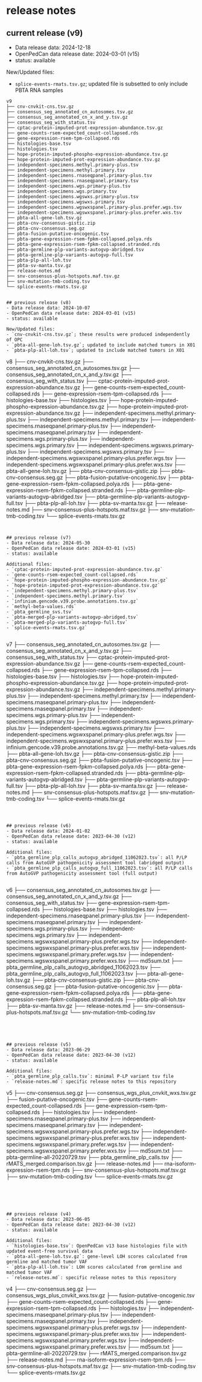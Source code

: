 # release notes

## current release (v9)
- Data release data: 2024-12-18
- OpenPedCan data release date: 2024-03-01 (v15)
- status: available

New/Updated files:
- `splice-events-rmats.tsv.gz`; updated file is subsetted to only include PBTA RNA samples

```
v9
├── cnv-cnvkit-cns.tsv.gz
├── consensus_seg_annotated_cn_autosomes.tsv.gz
├── consensus_seg_annotated_cn_x_and_y.tsv.gz
├── consensus_seg_with_status.tsv
├── cptac-protein-imputed-prot-expression-abundance.tsv.gz
├── gene-counts-rsem-expected_count-collapsed.rds
├── gene-expression-rsem-tpm-collapsed.rds
├── histologies-base.tsv
├── histologies.tsv
├── hope-protein-imputed-phospho-expression-abundance.tsv.gz
├── hope-protein-imputed-prot-expression-abundance.tsv.gz
├── independent-specimens.methyl.primary-plus.tsv
├── independent-specimens.methyl.primary.tsv
├── independent-specimens.rnaseqpanel.primary-plus.tsv
├── independent-specimens.rnaseqpanel.primary.tsv
├── independent-specimens.wgs.primary-plus.tsv
├── independent-specimens.wgs.primary.tsv
├── independent-specimens.wgswxs.primary-plus.tsv
├── independent-specimens.wgswxs.primary.tsv
├── independent-specimens.wgswxspanel.primary-plus.prefer.wgs.tsv
├── independent-specimens.wgswxspanel.primary-plus.prefer.wxs.tsv
├── pbta-all-gene-loh.tsv.gz
├── pbta-cnv-consensus-gistic.zip
├── pbta-cnv-consensus.seg.gz
├── pbta-fusion-putative-oncogenic.tsv
├── pbta-gene-expression-rsem-fpkm-collapsed.polya.rds
├── pbta-gene-expression-rsem-fpkm-collapsed.stranded.rds
├── pbta-germline-plp-variants-autogvp-abridged.tsv
├── pbta-germline-plp-variants-autogvp-full.tsv
├── pbta-plp-all-loh.tsv
├── pbta-sv-manta.tsv.gz
├── release-notes.md
├── snv-consensus-plus-hotspots.maf.tsv.gz
├── snv-mutation-tmb-coding.tsv
└── splice-events-rmats.tsv.gz


## previous release (v8)
- Data release data: 2024-10-07
- OpenPedCan data release date: 2024-03-01 (v15)
- status: available

New/Updated files:
- `cnv-cnvkit-cns.tsv.gz`; these results were produced independently of OPC
- `pbta-all-gene-loh.tsv.gz`; updated to include matched tumors in X01
- `pbta-plp-all-loh.tsv`; updated to include matched tumors in X01

```
v8
├── cnv-cnvkit-cns.tsv.gz
├── consensus_seg_annotated_cn_autosomes.tsv.gz
├── consensus_seg_annotated_cn_x_and_y.tsv.gz
├── consensus_seg_with_status.tsv
├── cptac-protein-imputed-prot-expression-abundance.tsv.gz
├── gene-counts-rsem-expected_count-collapsed.rds
├── gene-expression-rsem-tpm-collapsed.rds
├── histologies-base.tsv
├── histologies.tsv
├── hope-protein-imputed-phospho-expression-abundance.tsv.gz
├── hope-protein-imputed-prot-expression-abundance.tsv.gz
├── independent-specimens.methyl.primary-plus.tsv
├── independent-specimens.methyl.primary.tsv
├── independent-specimens.rnaseqpanel.primary-plus.tsv
├── independent-specimens.rnaseqpanel.primary.tsv
├── independent-specimens.wgs.primary-plus.tsv
├── independent-specimens.wgs.primary.tsv
├── independent-specimens.wgswxs.primary-plus.tsv
├── independent-specimens.wgswxs.primary.tsv
├── independent-specimens.wgswxspanel.primary-plus.prefer.wgs.tsv
├── independent-specimens.wgswxspanel.primary-plus.prefer.wxs.tsv
├── pbta-all-gene-loh.tsv.gz
├── pbta-cnv-consensus-gistic.zip
├── pbta-cnv-consensus.seg.gz
├── pbta-fusion-putative-oncogenic.tsv
├── pbta-gene-expression-rsem-fpkm-collapsed.polya.rds
├── pbta-gene-expression-rsem-fpkm-collapsed.stranded.rds
├── pbta-germline-plp-variants-autogvp-abridged.tsv
├── pbta-germline-plp-variants-autogvp-full.tsv
├── pbta-plp-all-loh.tsv
├── pbta-sv-manta.tsv.gz
├── release-notes.md
├── snv-consensus-plus-hotspots.maf.tsv.gz
├── snv-mutation-tmb-coding.tsv
└── splice-events-rmats.tsv.gz
```


## previous release (v7)
- Data release data: 2024-05-30
- OpenPedCan data release date: 2024-03-01 (v15)
- status: available

Additional files:
- `cptac-protein-imputed-prot-expression-abundance.tsv.gz`
- `gene-counts-rsem-expected_count-collapsed.rds`
- `hope-protein-imputed-phospho-expression-abundance.tsv.gz`
- `hope-protein-imputed-prot-expression-abundance.tsv.gz`
- `independent-specimens.methyl.primary-plus.tsv`
- `independent-specimens.methyl.primary.tsv`
- `infinium.gencode.v39.probe.annotations.tsv.gz`
- `methyl-beta-values.rds`
- `pbta_germline_svs.tsv`
- `pbta-merged-plp-variants-autogvp-abridged.tsv`
- `pbta-merged-plp-variants-autogvp-full.tsv`
- `splice-events-rmats.tsv.gz`


```
v7
├── consensus_seg_annotated_cn_autosomes.tsv.gz
├── consensus_seg_annotated_cn_x_and_y.tsv.gz
├── consensus_seg_with_status.tsv
├── cptac-protein-imputed-prot-expression-abundance.tsv.gz
├── gene-counts-rsem-expected_count-collapsed.rds
├── gene-expression-rsem-tpm-collapsed.rds
├── histologies-base.tsv
├── histologies.tsv
├── hope-protein-imputed-phospho-expression-abundance.tsv.gz
├── hope-protein-imputed-prot-expression-abundance.tsv.gz
├── independent-specimens.methyl.primary-plus.tsv
├── independent-specimens.methyl.primary.tsv
├── independent-specimens.rnaseqpanel.primary-plus.tsv
├── independent-specimens.rnaseqpanel.primary.tsv
├── independent-specimens.wgs.primary-plus.tsv
├── independent-specimens.wgs.primary.tsv
├── independent-specimens.wgswxs.primary-plus.tsv
├── independent-specimens.wgswxs.primary.tsv
├── independent-specimens.wgswxspanel.primary-plus.prefer.wgs.tsv
├── independent-specimens.wgswxspanel.primary-plus.prefer.wxs.tsv
├── infinium.gencode.v39.probe.annotations.tsv.gz
├── methyl-beta-values.rds
├── pbta-all-gene-loh.tsv.gz
├── pbta-cnv-consensus-gistic.zip
├── pbta-cnv-consensus.seg.gz
├── pbta-fusion-putative-oncogenic.tsv
├── pbta-gene-expression-rsem-fpkm-collapsed.polya.rds
├── pbta-gene-expression-rsem-fpkm-collapsed.stranded.rds
├── pbta-germline-plp-variants-autogvp-abridged.tsv
├── pbta-germline-plp-variants-autogvp-full.tsv
├── pbta-plp-all-loh.tsv
├── pbta-sv-manta.tsv.gz
├── release-notes.md
├── snv-consensus-plus-hotspots.maf.tsv.gz
├── snv-mutation-tmb-coding.tsv
└── splice-events-rmats.tsv.gz
```



## previous release (v6)
- Data release data: 2024-01-02
- OpenPedCan data release date: 2023-04-30 (v12)
- status: available

Additional files:
- `pbta_germline_plp_calls_autogvp_abridged_11062023.tsv`: all P/LP calls from AutoGVP pathogenicity assessment tool (abridged output)
- `pbta_germline_plp_calls_autogvp_full_11062023.tsv`: all P/LP calls from AutoGVP pathogenicity assessment tool (full output)


```
v6
├── consensus_seg_annotated_cn_autosomes.tsv.gz
├── consensus_seg_annotated_cn_x_and_y.tsv.gz
├── consensus_seg_with_status.tsv
├── gene-expression-rsem-tpm-collapsed.rds
├── histologies-base.tsv
├── histologies.tsv
├── independent-specimens.rnaseqpanel.primary-plus.tsv
├── independent-specimens.rnaseqpanel.primary.tsv
├── independent-specimens.wgs.primary-plus.tsv
├── independent-specimens.wgs.primary.tsv
├── independent-specimens.wgswxspanel.primary-plus.prefer.wgs.tsv
├── independent-specimens.wgswxspanel.primary-plus.prefer.wxs.tsv
├── independent-specimens.wgswxspanel.primary.prefer.wgs.tsv
├── independent-specimens.wgswxspanel.primary.prefer.wxs.tsv
├── md5sum.txt
├── pbta_germline_plp_calls_autogvp_abridged_11062023.tsv
├── pbta_germline_plp_calls_autogvp_full_11062023.tsv
├── pbta-all-gene-loh.tsv.gz
├── pbta-cnv-consensus-gistic.zip
├── pbta-cnv-consensus.seg.gz
├── pbta-fusion-putative-oncogenic.tsv
├── pbta-gene-expression-rsem-fpkm-collapsed.polya.rds
├── pbta-gene-expression-rsem-fpkm-collapsed.stranded.rds
├── pbta-plp-all-loh.tsv
├── pbta-sv-manta.tsv.gz
├── release-notes.md
├── snv-consensus-plus-hotspots.maf.tsv.gz
└── snv-mutation-tmb-coding.tsv
```




## previous release (v5)
- Data release data: 2023-06-29
- OpenPedCan data release date: 2023-04-30 (v12)
- status: available

Additional files:
- `pbta_germline_plp_calls.tsv`: minimal P-LP variant tsv file
- `release-notes.md`: specific release notes to this repository

```
v5
├── cnv-consensus.seg.gz
├── consensus_wgs_plus_cnvkit_wxs.tsv.gz
├── fusion-putative-oncogenic.tsv
├── gene-counts-rsem-expected_count-collapsed.rds
├── gene-expression-rsem-tpm-collapsed.rds
├── histologies.tsv
├── independent-specimens.rnaseqpanel.primary-plus.tsv
├── independent-specimens.rnaseqpanel.primary.tsv
├── independent-specimens.wgswxspanel.primary-plus.prefer.wgs.tsv
├── independent-specimens.wgswxspanel.primary-plus.prefer.wxs.tsv
├── independent-specimens.wgswxspanel.primary.prefer.wgs.tsv
├── independent-specimens.wgswxspanel.primary.prefer.wxs.tsv
├── md5sum.txt
├── pbta-germline-all-20220729.tsv
├── pbta_germline_plp_calls.tsv
├── rMATS_merged.comparison.tsv.gz
├── release-notes.md
├── rna-isoform-expression-rsem-tpm.rds
├── snv-consensus-plus-hotspots.maf.tsv.gz
├── snv-mutation-tmb-coding.tsv
└── splice-events-rmats.tsv.gz
```





## previous release (v4)
- Data release data: 2023-06-05
- OpenPedCan data release date: 2023-04-30 (v12)
- status: available

Additional files:
- `histologies-base.tsv`: OpenPedCan v13 base histologies file with updated event-free survival data
- `pbta-all-gene-loh.tsv.gz`: gene-level LOH scores calculated from germline and matched tumor VAF
- `pbta-plp-all-loh.tsv`: LOH scores calculated from germline and matched tumor VAF
- `release-notes.md`: specific release notes to this repository

```
v4
├── cnv-consensus.seg.gz
├── consensus_wgs_plus_cnvkit_wxs.tsv.gz
├── fusion-putative-oncogenic.tsv
├── gene-counts-rsem-expected_count-collapsed.rds
├── gene-expression-rsem-tpm-collapsed.rds
├── histologies.tsv
├── independent-specimens.rnaseqpanel.primary-plus.tsv
├── independent-specimens.rnaseqpanel.primary.tsv
├── independent-specimens.wgswxspanel.primary-plus.prefer.wgs.tsv
├── independent-specimens.wgswxspanel.primary-plus.prefer.wxs.tsv
├── independent-specimens.wgswxspanel.primary.prefer.wgs.tsv
├── independent-specimens.wgswxspanel.primary.prefer.wxs.tsv
├── md5sum.txt
├── pbta-germline-all-20220729.tsv
├── rMATS_merged.comparison.tsv.gz
├── release-notes.md
├── rna-isoform-expression-rsem-tpm.rds
├── snv-consensus-plus-hotspots.maf.tsv.gz
├── snv-mutation-tmb-coding.tsv
└── splice-events-rmats.tsv.gz
```
